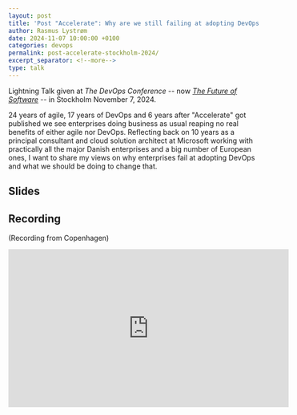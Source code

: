 ```yaml
---
layout: post
title: 'Post "Accelerate": Why are we still failing at adopting DevOps in the Enterprise?'
author: Rasmus Lystrøm
date: 2024-11-07 10:00:00 +0100
categories: devops
permalink: post-accelerate-stockholm-2024/
excerpt_separator: <!--more-->
type: talk
---
```


Lightning Talk given at *The DevOps Conference* -- now [*The Future of Software*](https://www.thefutureofsoftware.com/) -- in Stockholm November 7, 2024.

24 years of agile, 17 years of DevOps and 6 years after "Accelerate" got published we see enterprises doing business as usual reaping no real benefits of either agile nor DevOps. Reflecting back on 10 years as a principal consultant and cloud solution architect at Microsoft working with practically all the major Danish enterprises and a big number of European ones, I want to share my views on why enterprises fail at adopting DevOps and what we should be doing to change that.

<!--more-->

## Slides

<script defer class="speakerdeck-embed" data-id="698bc8bca89f490d8a1840466eb372f0" data-ratio="1.7777777777777777" src="//speakerdeck.com/assets/embed.js"></script>

## Recording

(Recording from Copenhagen)

<iframe width="560" height="315" src="https://www.youtube.com/embed/dOdTKpYUOAQ?si=xJsGO0OQh7Fknzcc" title="YouTube video player" frameborder="0" allow="accelerometer; autoplay; clipboard-write; encrypted-media; gyroscope; picture-in-picture; web-share" referrerpolicy="strict-origin-when-cross-origin" allowfullscreen></iframe>
